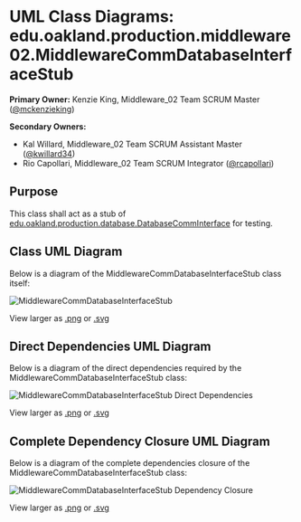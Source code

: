 # UML Class Diagrams: edu.oakland.production.middleware02.MiddlewareCommDatabaseInterfaceStub

**Primary Owner:** Kenzie King, Middleware_02 Team SCRUM Master ([@mckenzieking](https://github.com/mckenzieking/))

**Secondary Owners:**

- Kal Willard, Middleware_02 Team SCRUM Assistant Master ([@kwillard34](https://github.com/kwillard34/))
- Rio Capollari, Middleware_02 Team SCRUM Integrator ([@rcapollari](https://github.com/rcapollari/))

## Purpose

This class shall act as a stub of [edu.oakland.production.database.DatabaseCommInterface](../../../database/production/DatabaseCommInterface) for testing.

## Class UML Diagram

Below is a diagram of the MiddlewareCommDatabaseInterfaceStub class itself:

![MiddlewareCommDatabaseInterfaceStub](./MiddlewareCommDatabaseInterfaceStub.svg)

View larger as [.png](./MiddlewareCommDatabaseInterfaceStub.png) or [.svg](./MiddlewareCommDatabaseInterfaceStub.svg)

## Direct Dependencies UML Diagram

Below is a diagram of the direct dependencies required by the MiddlewareCommDatabaseInterfaceStub class:

![MiddlewareCommDatabaseInterfaceStub Direct Dependencies](./MiddlewareCommDatabaseInterfaceStub_DirectDependencies.svg)

View larger as [.png](./MiddlewareCommDatabaseInterfaceStub_DirectDependencies.png) or [.svg](./MiddlewareCommDatabaseInterfaceStub_DirectDependencies.svg)

## Complete Dependency Closure UML Diagram

Below is a diagram of the complete dependencies closure of the MiddlewareCommDatabaseInterfaceStub class:

![MiddlewareCommDatabaseInterfaceStub Dependency Closure](./MiddlewareCommDatabaseInterfaceStub_Closure.svg)

View larger as [.png](./MiddlewareCommDatabaseInterfaceStub_Closure.png) or [.svg](./MiddlewareCommDatabaseInterfaceStub_Closure.svg)
